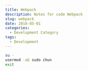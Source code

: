 ```yaml
---
title: Webpack
description: Notes for code Webpack
slug: webpack
date: 2018-05-01
categories:
  - Development Category
tags:
  - Development
---
```


```Bash
su -
usermod -aG sudo chun
exit
```